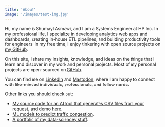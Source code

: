 ```yaml
---
title: 'About'
image: '/images/test-img.jpg'
---
```


Hi, my name is Shumayl Asmawi, and I am a Systems Engineer at HP Inc. In my professional life, I specialize in developing analytics web apps and dashboards, creating in-house ETL pipelines, and building productivity tools for engineers. In my free time, I enjoy tinkering with open source projects on [my GitHub](https://github.com/mshumayl/).

On this site, I share my insights, knowledge, and ideas on the things that I learn and discover in my work and personal projects. Most of my personal projects are open-sourced on [GitHub](https://github.com/mshumayl/).

You can find me on [LinkedIn](https://www.linkedin.com/in/shumayl-111/) and [Mastodon](https://fosstodon.org/@shumayl), where I am happy to connect with like-minded individuals, professionals, and fellow nerds.

Other links you should check out:
- [My source code for an AI tool that generates CSV files from your request](https://github.com/mshumayl/gpt-to-csv), and demo [here](https://www.linkedin.com/feed/update/urn:li:activity:7014422650324213760/).
- [ML models to predict traffic congestion](https://github.com/mshumayl/traffic-prediction).
- [A portfolio of my data-sciencey stuff](https://mshumayl.github.io/ml-analytics-portfolio/).